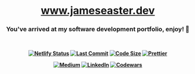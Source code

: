 <div align="center" >
  <br>
  <h1>
  <a href="https://jameseaster.dev/"><strong>www.jameseaster.dev</a>
  </h1>
</div>

<div align="center">
<h3>You've arrived at my software development portfolio, enjoy! 🚀</h3>
</div>

<br/>

<div align="center">

[![Netlify Status][netlify-deploy-status]][netlify-shield]
[![Last Commit][lastcommit-shield]][github-url]
[![Code Size][codesize-shield]][github-url]
[![Prettier][prettier-shield]][github-url]

</div>

<div align="center">

[![Medium][medium-shield]][medium-url]
[![LinkedIn][linkedin-shield]][linkedin-url]
[![Codewars][codewars-shield]][codewars-url]

</div>

<br>

<!-- Badges -->

[codewars-shield]: https://img.shields.io/badge/-Codewars-black.svg?style=plastic&logo=codewars&colorB=B62121&labelColor=ddd&logoColor=B62121&
[codewars-url]: https://www.codewars.com/users/jameseaster
[codesize-shield]: https://img.shields.io/github/languages/code-size/jameseaster/portfolio?style=plastic
[medium-shield]: https://img.shields.io/badge/Medium-0A0A0A?style=plastic&logo=medium&colorB=000&labelColor=000
[medium-url]: https://medium.com/@jameseaster.dev
[lastcommit-shield]: https://img.shields.io/github/last-commit/jameseaster/portfolio?style=plastic
[linkedin-shield]: https://img.shields.io/badge/-LinkedIn-black.svg?style=plastic&logo=linkedin&colorB=0a66c2
[linkedin-url]: https://www.linkedin.com/in/jameseaster-dev/
[prettier-shield]: https://img.shields.io/badge/code_style-prettier-brightgreen.svg?style=plastic
[github-url]: https://github.com/jameseaster
[netlify-shield]: https://app.netlify.com/sites/james-easter-development/deploys
[netlify-deploy-status]: https://api.netlify.com/api/v1/badges/e6aab2b2-348f-4ed4-a829-02f9817354b9/deploy-status
